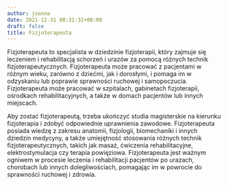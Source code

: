 ```yaml
---
author: joanna
date: 2021-12-31 08:31:31+00:00
draft: false
title: Fizjoterapeuta
---
```


Fizjoterapeuta to specjalista w dziedzinie fizjoterapii, który zajmuje się leczeniem i rehabilitacją schorzeń i urazów za pomocą różnych technik fizjoterapeutycznych. Fizjoterapeuta może pracować z pacjentami w różnym wieku, zarówno z dziećmi, jak i dorosłymi, i pomaga im w odzyskaniu lub poprawie sprawności ruchowej i samopoczucia. Fizjoterapeuta może pracować w szpitalach, gabinetach fizjoterapii, ośrodkach rehabilitacyjnych, a także w domach pacjentów lub innych miejscach.

Aby zostać fizjoterapeutą, trzeba ukończyć studia magisterskie na kierunku fizjoterapia i zdobyć odpowiednie uprawnienia zawodowe. Fizjoterapeuta posiada wiedzę z zakresu anatomii, fizjologii, biomechaniki i innych dziedzin medycyny, a także umiejętność stosowania różnych technik fizjoterapeutycznych, takich jak masaż, ćwiczenia rehabilitacyjne, elektrostymulacja czy terapia powięziowa. Fizjoterapeuta jest ważnym ogniwem w procesie leczenia i rehabilitacji pacjentów po urazach, chorobach lub innych dolegliwościach, pomagając im w powrocie do sprawności ruchowej i zdrowia.
